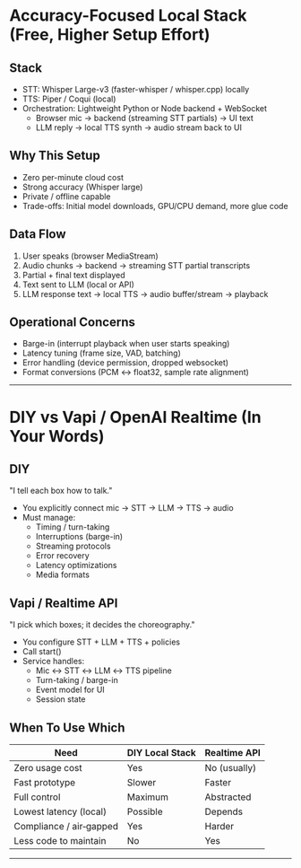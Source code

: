 # Accuracy-Focused Local Stack (Free, Higher Setup Effort)

## Stack
- STT: Whisper Large-v3 (faster-whisper / whisper.cpp) locally
- TTS: Piper / Coqui (local)
- Orchestration: Lightweight Python or Node backend + WebSocket
	- Browser mic → backend (streaming STT partials) → UI text
	- LLM reply → local TTS synth → audio stream back to UI

## Why This Setup
- Zero per-minute cloud cost
- Strong accuracy (Whisper large)
- Private / offline capable
- Trade-offs: Initial model downloads, GPU/CPU demand, more glue code

## Data Flow
1. User speaks (browser MediaStream)
2. Audio chunks → backend → streaming STT partial transcripts
3. Partial + final text displayed
4. Text sent to LLM (local or API)
5. LLM response text → local TTS → audio buffer/stream → playback

## Operational Concerns
- Barge-in (interrupt playback when user starts speaking)
- Latency tuning (frame size, VAD, batching)
- Error handling (device permission, dropped websocket)
- Format conversions (PCM ↔ float32, sample rate alignment)

---

# DIY vs Vapi / OpenAI Realtime (In Your Words)

## DIY
"I tell each box how to talk."
- You explicitly connect mic → STT → LLM → TTS → audio
- Must manage:
	- Timing / turn-taking
	- Interruptions (barge-in)
	- Streaming protocols
	- Error recovery
	- Latency optimizations
	- Media formats

## Vapi / Realtime API
"I pick which boxes; it decides the choreography."
- You configure STT + LLM + TTS + policies
- Call start()
- Service handles:
	- Mic ↔ STT ↔ LLM ↔ TTS pipeline
	- Turn-taking / barge-in
	- Event model for UI
	- Session state

## When To Use Which
| Need | DIY Local Stack | Realtime API |
|------|-----------------|--------------|
| Zero usage cost | Yes | No (usually) |
| Fast prototype | Slower | Faster |
| Full control | Maximum | Abstracted |
| Lowest latency (local) | Possible | Depends |
| Compliance / air‑gapped | Yes | Harder |
| Less code to maintain | No | Yes |

---